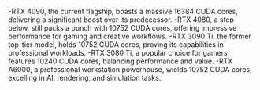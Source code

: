 -RTX 4090, the current flagship, boasts a massive 16384 CUDA cores, delivering a significant boost over its predecessor.
-RTX 4080, a step below, still packs a punch with 10752 CUDA cores, offering impressive performance for gaming and creative workflows.
-RTX 3090 Ti, the former top-tier model, holds 10752 CUDA cores, proving its capabilities in professional workloads.
-RTX 3080 Ti, a popular choice for gamers, features 10240 CUDA cores, balancing performance and value.
-RTX A6000, a professional workstation powerhouse, wields 10752 CUDA cores, excelling in AI, rendering, and simulation tasks.